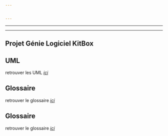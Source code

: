 ```yaml
---


---
```


<hr>
<hr>
<h2 id="projet-génie-logiciel-kitbox">Projet Génie Logiciel KitBox</h2>
<h2 id="uml">UML</h2>
<p>retrouver les UML  <em><a href="https://www.lucidchart.com/documents/edit/3f319f5e-adf3-4739-9055-04416310f2f8/0">ici</a></em></p>
<h2 id="uml">Glossaire</h2>
<p>retrouver le glossaire  <em><a href="https://hevinci-my.sharepoint.com/:w:/r/personal/16067_ecam_be/_layouts/15/Doc.aspx?sourcedoc=%7Ba384e814-dc46-4eff-bf2f-76aeffb7aaba%7D&amp;action=default&amp;gad=362">ici</a></em></p>
<h2 id="uml">Glossaire</h2>
<p>retrouver le glossaire  <em><a href="https://hevinci-my.sharepoint.com/:w:/r/personal/16067_ecam_be/_layouts/15/Doc.aspx?sourcedoc=%7Ba384e814-dc46-4eff-bf2f-76aeffb7aaba%7D&amp;action=default&amp;gad=362">ici</a></em></p>
<!--stackedit_data:
eyJoaXN0b3J5IjpbMTM2MjAxMTc3Nl19
-->